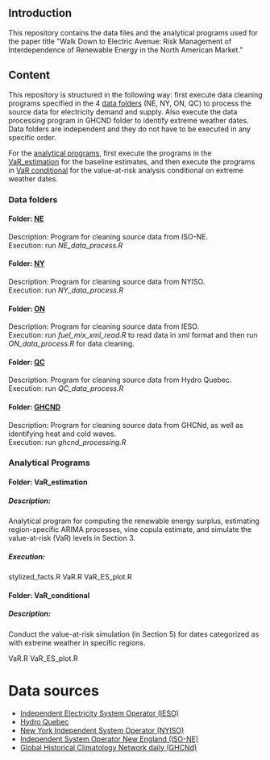 ## Introduction

This repository contains the data files and the analytical programs used for the paper title "Walk Down to Electric Avenue: Risk Management of Interdependence of Renewable Energy in the North American Market."

## Content

This repository is structured in the following way: first execute data cleaning programs specified in the 4 [data folders](#Data-folders) (NE, NY, ON, QC) to process the source data for electricity demand and supply. Also execute the data processing program in GHCND folder to identify extreme weather dates. Data folders are independent and they do not have to be executed in any specific order.

For the [analytical programs](#Analytical-Programs), first execute the programs in the [VaR_estimation](/VaR_estimation) for the baseline estimates, and then execute the programs in [VaR conditional](/VaR_conditional) for the value-at-risk analysis conditional on extreme weather dates.

### Data folders

#### Folder: [NE](/NE)
Description: Program for cleaning source data from ISO-NE. \
Execution: run *NE_data_process.R*

#### Folder: [NY](/NY)  
Description: Program for cleaning source data from NYISO. \
Execution: run *NY_data_process.R*  

#### Folder: [ON](/ON)  
Description: Program for cleaning source data from IESO. \
Execution: run *fuel_mix_xml_read.R* to read data in xml format and then run *ON_data_process.R* for data cleaning.

#### Folder: [QC](/QC)  
Description: Program for cleaning source data from Hydro Quebec. \
Execution: run *QC_data_process.R*

#### Folder: [GHCND](/GHCND)
Description: Program for cleaning source data from GHCNd, as well as identifying heat and cold waves. \
Execution: run *ghcnd_processing.R*

### Analytical Programs

#### Folder: VaR_estimation  

##### Description: 
Analytical program for computing the renewable energy surplus, estimating region-specific ARIMA processes, vine copula estimate, and simulate the value-at-risk (VaR) levels in Section 3.

##### Execution:
stylized_facts.R
VaR.R
VaR_ES_plot.R

#### Folder: VaR_conditional  
##### Description:
Conduct the value-at-risk simulation (in Section 5) for dates categorized as with extreme weather in specific regions.

VaR.R
VaR_ES_plot.R

# Data sources
- [Independent Electricity System Operator (IESO)](https://www.ieso.ca/)
- [Hydro Quebec](https://www.hydroquebec.com/documents-data/open-data/electricity-generation-quebec/)
- [New York Independent System Operator (NYISO)](https://www.nyiso.com/)
- [Independent System Operator New England (ISO-NE)](https://www.iso-ne.com/])
- [Global Historical Climatology Network daily (GHCNd)](https://www.ncei.noaa.gov/products/land-based-station/global-historical-climatology-network-daily)

